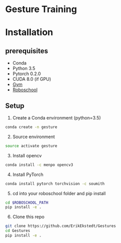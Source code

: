 # Gesture Training


# Installation

## prerequisites
* Conda
* Python 3.5
* Pytorch 0.2.0
* CUDA 8.0 (if GPU)
* [Gym](https://github.com/openai/gym)
* [Roboschool](https://github.com/openai/roboschool)

## Setup

1. Create a Conda environment (python=3.5)
```bash
conda create -n gesture
```
2. Source environment
```bash
source activate gesture
```
3. Install opencv
```bash
conda install -c menpo opencv3
```
4. Install PyTorch
```bash
conda install pytorch torchvision -c soumith
``` 
5. cd into your roboschool folder and pip install
```bash
cd $ROBOSCHOOL_PATH
pip install -e .
``` 
6. Clone this repo 
```bash
git clone https://github.com/ErikEkstedt/Gestures
cd Gestures
pip install -e .
```


